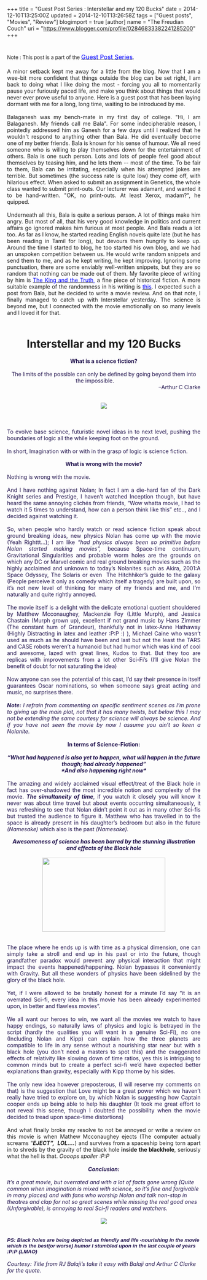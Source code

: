 +++
title = "Guest Post Series : Interstellar and my 120 Bucks"
date = 2014-12-10T13:25:00Z
updated = 2014-12-10T13:26:58Z
tags = ["Guest posts", "Movies", "Review"]
blogimport = true 
[author]
	name = "The Freudian Couch"
	uri = "https://www.blogger.com/profile/02846833382241285200"
+++

<div dir="ltr" style="text-align: left;" trbidi="on">
<h1>
<span style="font-size: small; font-weight: normal;">Note : This post is a part of the&nbsp;</span><a href="http://adarsh89.blogspot.com/2014/09/guest-posts-series.html" style="font-size: medium; font-weight: normal;" target="_blank"><span style="color: blue;">Guest Post Series</span></a><span style="font-size: small; font-weight: normal;">.</span></h1>
<div>
<div style="text-align: justify;">
A minor setback kept me away for a little from the blog. Now that I am a wee-bit more confident that things outside the blog can be set right, I am back to doing what I like doing the most - forcing you all to momentarily pause your furiously paced life, and make you think about things that would never ever prove useful to anyone. Here is a guest post that has been laying dormant with me for a long, long time, waiting to be introduced by me.</div>
</div>
<div>
<div style="text-align: justify;">
<br /></div>
</div>
<div>
<div style="text-align: justify;">
Balaganesh was my bench-mate in my first day of college. "Hi, I am Balaganesh. My friends call me Bala". For some indecipherable reason, I pointedly addressed him as Ganesh for a few days until I realized that he wouldn't respond to anything other than Bala. He did eventually become one of my better friends. Bala is known for his sense of humour. We all need someone who is willing to play themselves down for the entertainment of others. Bala is one such person. Lots and lots of people feel good about themselves by teasing him, and he lets them -- most of the time. To be fair to them, Bala can be irritating, especially when his attempted jokes are terrible. But sometimes (the success rate is quite low) they come off, with hilarious effect. When asked to submit an assignment in Genetics, the whole class wanted to submit print-outs. Our lecturer was adamant, and wanted it to be hand-written. "OK, no print-outs. At least Xerox, madam?", he quipped.</div>
</div>
<div>
<div style="text-align: justify;">
<br /></div>
</div>
<div>
<div style="text-align: justify;">
Underneath all this, Bala is quite a serious person. A lot of things make him angry. But most of all, that his very good knowledge in politics and current affairs go ignored makes him furious at most people. And Bala reads a lot too. As far as I know, he started reading English novels quite late (but he has been reading in Tamil for long), but devours them hungrily to keep up. Around the time I started to blog, he too started his own blog, and we had an unspoken competition between us. He would write random snippets and send them to me, and as he kept writing, he kept improving. Ignoring some punctuation, there are some enviably well-written snippets, but they are so random that nothing can be made out of them. My favorite piece of writing by him is <span style="color: blue;"><a href="http://bala3108.blogspot.in/2013/06/the-king-and-truth.html" target="_blank"><span style="color: blue;">The King and the Truth</span></a>, </span>a fine piece of historical fiction. A more suitable example of the randomness in his writing is <a href="http://bala3108.blogspot.in/2014/02/the-great-fall-and-silence-that-follows.html?utm_source=feedburner&amp;utm_medium=feed&amp;utm_campaign=Feed:+CriticismBringsOutTheBest+(criticism+brings+out+the+best)" target="_blank"><span style="color: blue;">this</span></a>.&nbsp;I expected such a post from Bala, but he decided to write a movie review. And on that note, I finally managed to catch up with Interstellar yesterday. The science is beyond me, but I connected with the movie emotionally on so many levels and I loved it for that.<br />
<br />
<div style="text-align: center;">
<h1>
Interstellar and my 120 Bucks</h1>
</div>
</div>
</div>
<div align="center" class="MsoNormal" style="margin-bottom: 0.0001pt; text-align: center;">
<span style="color: #20124d;"><b>What is a science fiction?</b><span lang="EN-US" style="font-family: 'Arial Narrow', sans-serif; font-size: 10pt;"><o:p></o:p></span></span><br />
<span style="color: #20124d;"><b><br /></b></span>
<span style="color: #20124d; text-align: justify;">The limits of the possible can only be defined by going beyond them into the impossible.</span><b style="color: #20124d; text-align: justify;">&nbsp; &nbsp; &nbsp; &nbsp; &nbsp; &nbsp; &nbsp;&nbsp;</b><br />
<div style="text-align: right;">
&nbsp;<span style="color: #20124d; text-align: justify;">–Arthur C Clarke</span></div>
</div>
<div class="MsoNormal" style="margin-bottom: 0.0001pt; text-align: justify;">
<br /></div>
<div class="MsoNormal" style="margin-bottom: 0.0001pt; text-align: justify;">
<span lang="EN-US" style="font-family: 'Arial Narrow', sans-serif; font-size: 10pt;"><span style="color: #20124d;"><br /></span></span></div>
<div class="separator" style="clear: both; text-align: center;">
<a href="https://blogger.googleusercontent.com/img/b/R29vZ2xl/AVvXsEh6Ykb45CMlvIczOfTeJE487kPvYLWSrceL3zGEzmMtFlOOs9Y-Gd2hKSjvkZ8O5L8DHUiAlTbS8kL86SBRq4D3bHScwbwQ4lzF9NuNJ_ivdS0NvZXWW9wSdpgGOjKO7P98ki6-EjBnPWDa/s1600/interstillar.jpg" imageanchor="1" style="margin-left: 1em; margin-right: 1em;"><span style="color: #20124d;"><img border="0" src="https://blogger.googleusercontent.com/img/b/R29vZ2xl/AVvXsEh6Ykb45CMlvIczOfTeJE487kPvYLWSrceL3zGEzmMtFlOOs9Y-Gd2hKSjvkZ8O5L8DHUiAlTbS8kL86SBRq4D3bHScwbwQ4lzF9NuNJ_ivdS0NvZXWW9wSdpgGOjKO7P98ki6-EjBnPWDa/s1600/interstillar.jpg" /></span></a></div>
<div class="MsoNormal" style="margin-bottom: 0.0001pt; text-align: justify;">
<br /></div>
<div class="MsoNormal" style="margin-bottom: 0.0001pt; text-align: justify;">
<br /></div>
<div class="MsoNormal" style="margin-bottom: 0.0001pt; text-align: justify;">
<br /></div>
<div class="MsoNormal" style="margin-bottom: 0.0001pt; text-align: justify;">
<span style="color: #20124d;">To evolve base science, futuristic
novel ideas in to next level, pushing the boundaries of logic all the while
keeping foot on the ground.<o:p></o:p></span></div>
<div class="MsoNormal" style="margin-bottom: 0.0001pt; text-align: justify;">
<br /></div>
<div class="MsoNormal" style="margin-bottom: 0.0001pt; text-align: justify;">
<span style="color: #20124d;">In short, Imagination with or with in
the grasp of logic is science fiction.</span></div>
<div align="center" class="MsoNormal" style="margin-bottom: 0.0001pt; text-align: center;">
<br /></div>
<div align="center" class="MsoNormal" style="margin-bottom: 0.0001pt; text-align: center;">
<b><span lang="EN-US" style="font-size: 10pt;"><span style="color: #20124d;"><span style="font-family: inherit;">What is wrong with the movie?</span><o:p></o:p></span></span></b></div>
<div class="MsoNormal" style="margin-bottom: 0.0001pt; text-align: left;">
<br /></div>
<div class="MsoNormal" style="margin-bottom: 0.0001pt; text-align: justify;">
<span style="color: #20124d;">Nothing is wrong with the movie.<o:p></o:p></span></div>
<div class="MsoNormal" style="margin-bottom: 0.0001pt; text-align: justify;">
<br /></div>
<div class="MsoNormal" style="margin-bottom: 0.0001pt; text-align: justify;">
<span style="color: #20124d;">And I have nothing against Nolan; In fact
I am a die-hard fan of the Dark Knight series and Prestige, I haven’t watched
Inception though, but have heard the same annoying clichés&nbsp;from friends,
“Wow whatta movie, I had to watch it 5 times to understand, how can a person
think like this” etc.., and I decided against watching it.<o:p></o:p></span></div>
<div class="MsoNormal" style="margin-bottom: 0.0001pt; text-align: justify;">
<br /></div>
<div class="MsoNormal" style="margin-bottom: 0.0001pt; text-align: justify;">
<span style="color: #20124d;">So, when people who hardly watch or
read science fiction speak about ground breaking ideas, new physics Nolan has
come up with the movie (Yeah Righttt…); I am like <i>“had physics always been so primitive before Nolan started making
movies”, </i>because Space-time continuum, Gravitational Singularities and
probable worm holes are the grounds on which any DC or Marvel comic and real
ground breaking movies such as the highly acclaimed and unknown to today’s Nolanites
such as Akira, 2001:A Space Odyssey, The Solaris or even&nbsp;&nbsp;The
Hitchhiker’s guide to the galaxy (People perceive it only as comedy which
itself a tragedy)&nbsp;are built upon,&nbsp;so it’s not new level of thinking
for many of my friends and me, and I’m naturally and quite rightly annoyed.<o:p></o:p></span></div>
<div class="MsoNormal" style="margin-bottom: 0.0001pt; text-align: left;">
<br /></div>
<div class="MsoNormal" style="margin-bottom: 0.0001pt; text-align: justify;">
<span style="color: #20124d;">The movie itself is a delight with the delicate
emotional quotient shouldered by Matthew Mcconaughey, Mackenzie Foy (Little
Murph), and Jessica Chastain (Murph grown up), excellent if not grand music by
Hans Zimmer (The constant hum of Grandeur), thankfully not in latex-Anne
Hathaway (Highly Distracting in latex and leather :P:P :) ), Michael Caine who
wasn’t used as much as he should have been and last but not the least the TARS
and CASE robots weren’t a humanoid but had humor which was kind of cool and
awesome, lazed with great lines, Kudos to that. But they too are replicas with
improvements from a lot other Sci-Fi’s (I’ll give Nolan the benefit of doubt
for not saturating the idea)<o:p></o:p></span></div>
<div class="MsoNormal" style="margin-bottom: 0.0001pt; text-align: justify;">
<br /></div>
<div class="MsoNormal" style="margin-bottom: 0.0001pt; text-align: justify;">
<span style="color: #20124d;">Now anyone can see the potential of
this cast, I’d say their presence in itself guarantees Oscar nominations, so
when someone says great acting and music, no surprises there.<o:p></o:p></span></div>
<div class="MsoNormal" style="margin-bottom: 0.0001pt; text-align: justify;">
<br /></div>
<div class="MsoNormal" style="margin-bottom: 0.0001pt; text-align: justify;">
<span style="color: #20124d;"><b><i>Note:</i></b><i> I refrain from commenting on specific sentiment
scenes as I’m prone to giving up the main plot, not that it has many twists,
but below this I may not be extending the same courtesy for science will always
be science. And if you have not seen the movie by now I assume you ain’t so
keen a Nolanite.</i></span></div>
<div class="MsoNormal" style="margin-bottom: 0.0001pt; text-align: left;">
<br /></div>
<div align="center" class="MsoNormal" style="margin-bottom: 0.0001pt; text-align: center;">
<b><span style="color: #20124d;">In terms of Science-Fiction:</span></b></div>
<div class="MsoNormal" style="margin-bottom: 0.0001pt; text-align: left;">
<br /></div>
<div align="center" class="MsoNormal" style="margin-bottom: 0.0001pt; text-align: center;">
<b><i><span style="color: #20124d;">“What had happened is also yet
to happen, what will happen in the future though; had already happened”<o:p></o:p></span></i></b></div>
<div align="center" class="MsoNormal" style="margin-bottom: 0.0001pt; text-align: center;">
<b><i><span style="color: #20124d;">*And also happening right
now*</span></i></b></div>
<div class="MsoNormal" style="margin-bottom: 0.0001pt; text-align: left;">
<br /></div>
<div class="MsoNormal" style="margin-bottom: 0.0001pt; text-align: justify;">
<span style="color: #20124d;">The amazing
and widely acclaimed visual effect/treat of the Black hole in fact has
over-shadowed the most incredible notion and complexity of the movie. <b><i>The simultaneity of time</i></b>, if you
watch it closely you will know it never was about time travel but about events
occurring simultaneously, it was refreshing to see that Nolan didn’t point it
out as in many other Sci-fis but trusted the audience to figure it. Matthew
who has travelled in to the space is already present in his daughter’s bedroom
but also in the future<i> (Namesake) </i>which also is the past <i>(Namesake).</i></span></div>
<div class="MsoNormal" style="margin-bottom: 0.0001pt; text-align: justify;">
<i><span lang="EN-US" style="font-family: 'Arial Narrow', sans-serif; font-size: 10pt;"><span style="color: #20124d;">&nbsp;&nbsp;&nbsp;&nbsp;&nbsp;&nbsp;&nbsp;&nbsp;&nbsp;&nbsp;&nbsp;&nbsp;&nbsp;&nbsp;&nbsp;&nbsp;&nbsp;&nbsp;&nbsp;&nbsp;&nbsp;&nbsp;&nbsp;&nbsp;&nbsp;&nbsp;&nbsp;&nbsp;&nbsp;&nbsp;&nbsp;&nbsp; <o:p></o:p></span></span></i></div>
<div style="text-align: left;">
</div>
<div align="center" class="MsoNormal" style="margin-bottom: 0.0001pt; text-align: center;">
<b><i><span style="color: #20124d;">Awesomeness of science has been barred by the stunning
illustration and effects of the Black hole</span></i></b></div>
<div align="center" class="MsoNormal" style="margin-bottom: 0.0001pt; text-align: center;">
<b><i><span style="color: #20124d;"><br /></span></i></b></div>
<div class="separator" style="clear: both; text-align: center;">
<a href="https://blogger.googleusercontent.com/img/b/R29vZ2xl/AVvXsEhlRrgTBWVWK04F2suGMgjZgYPYYmYJ3MXUEEZ7Yy_SAAz0JpHKGPPMUGbCcEwwS8vhG54TFnRPbR7o8XR2ne7mLJnbhTNb-_JGd_Fn-i7sYre8wnTGgbPUgnNo8hj5US0416ltw82F_cLX/s1600/interstellar2.jpg" imageanchor="1" style="margin-left: 1em; margin-right: 1em;"><span style="color: #20124d;"><img border="0" src="https://blogger.googleusercontent.com/img/b/R29vZ2xl/AVvXsEhlRrgTBWVWK04F2suGMgjZgYPYYmYJ3MXUEEZ7Yy_SAAz0JpHKGPPMUGbCcEwwS8vhG54TFnRPbR7o8XR2ne7mLJnbhTNb-_JGd_Fn-i7sYre8wnTGgbPUgnNo8hj5US0416ltw82F_cLX/s1600/interstellar2.jpg" height="193" width="320" /></span></a></div>
<div align="center" class="MsoNormal" style="margin-bottom: 0.0001pt; text-align: center;">
<b><i><span lang="EN-US" style="font-family: 'Arial Narrow', sans-serif; font-size: 10pt;"><span style="color: #20124d;"><br /></span></span></i></b></div>
<div align="center" class="MsoNormal" style="margin-bottom: 0.0001pt; text-align: center;">
<b><i><span style="color: #20124d;"><br /></span></i></b></div>
<div class="MsoNormal" style="margin-bottom: 0.0001pt; text-align: justify;">
<span style="color: #20124d;">The place
where he ends up is with time as a physical dimension, one can simply take a
stroll and end up in his past or into the future, though grandfather paradox
would prevent any physical interaction that might impact the events happened/happening. Nolan bypasses it conveniently with Gravity. But all these wonders of physics
have been sidelined by the glory of the black hole.<o:p></o:p></span></div>
<div class="MsoNormal" style="margin-bottom: 0.0001pt; text-align: justify;">
<span style="color: #20124d;">&nbsp;&nbsp;&nbsp;&nbsp;&nbsp;&nbsp;&nbsp;&nbsp;&nbsp;&nbsp;&nbsp;&nbsp;&nbsp;&nbsp;&nbsp;&nbsp;&nbsp;&nbsp;&nbsp;&nbsp;&nbsp;&nbsp;&nbsp;&nbsp;&nbsp;&nbsp;&nbsp;&nbsp; <o:p></o:p></span></div>
<div class="MsoNormal" style="margin-bottom: 0.0001pt; text-align: justify;">
<span style="color: #20124d;">Yet, if I were allowed to be brutally
honest for a minute I’d say “it is an overrated Sci-fi, every idea in this
movie has been already experimented upon, in better and flawless movies”.</span><span lang="EN-US" style="font-family: 'Arial Narrow', sans-serif; font-size: 10pt;"><o:p></o:p></span></div>
<div class="MsoNormal" style="margin-bottom: 0.0001pt; text-align: justify;">
<br /></div>
<div class="MsoNormal" style="margin-bottom: 0.0001pt; text-align: justify;">
<span style="color: #20124d;">We all want our heroes to win, we want
all the movies we watch to have happy endings, so naturally laws of physics and
logic is betrayed in the script (hardly the qualities you will want in a
genuine Sci-Fi), no one (Including Nolan and Kipp) can explain how the three
planets are compatible to life in any sense without a nourishing star near but
with a black hole (you don’t need a masters to spot this) and the exaggerated
effects of relativity like slowing down of time ratios, yes this is intriguing
to common minds but to create a perfect sci-fi we’d have expected better
explanations than gravity, especially with Kipp thorne by his sides.</span></div>
<div class="MsoNormal" style="margin-bottom: 0.0001pt; text-align: justify;">
<br /></div>
<div class="MsoNormal" style="margin-bottom: 0.0001pt; text-align: justify;">
<span style="color: #20124d;">The only new idea however preposterous,
(I will reserve my comments on that) is the suggestion that Love might be a
great power which we haven’t really have tried to explore on, by which Nolan is
suggesting how Captain cooper ends up being able to help his daughter (It took
me great effort to not reveal this scene, though I doubted the possibility when
the movie decided to tread upon space-time distortions)<o:p></o:p></span></div>
<div class="MsoNormal" style="margin-bottom: 0.0001pt; text-align: justify;">
<br /></div>
<div class="MsoNormal" style="margin-bottom: 0.0001pt; text-align: justify;">
And what finally broke my resolve to
not be annoyed or write a review on this movie is when Mathew Mcconaughey
ejects (The computer actually screams “<b><i>EJECT”,&nbsp;&nbsp;LOL….</i></b>)
and survives from a spaceship being torn apart in to shreds by the gravity of
the black hole&nbsp;<b>inside the blackhole</b>, seriously what the hell is
that.&nbsp;<i>Oooops spoiler :P:P</i></div>
<div align="center" class="MsoNormal" style="margin-bottom: 0.0001pt; text-align: center;">
<br /></div>
<div align="center" class="MsoNormal" style="margin-bottom: 0.0001pt; text-align: center;">
<b><i><span style="color: #20124d;">Conclusion:<o:p></o:p></span></i></b></div>
<div align="center" class="MsoNormal" style="margin-bottom: 0.0001pt; text-align: center;">
<br /></div>
<div align="center" class="MsoNormal" style="margin-bottom: 0.0001pt; text-align: center;">
</div>
<div class="MsoNormal" style="margin-bottom: 0.0001pt; text-align: left;">
<i><span style="color: #20124d;">It’s a great movie, but overrated and with a lot of facts gone
wrong (Quite common when imagination is mixed with science, so it’s fine and
forgivable in many places) and with fans who worship Nolan and talk non-stop in
theatres and clap for not so great scenes while missing the real good ones
(Unforgivable), is annoying to real Sci-fi readers and watchers.<o:p></o:p></span></i></div>
<div class="MsoNormal" style="margin-bottom: 0.0001pt; text-align: left;">
<i><span style="color: #20124d;"><br /></span></i></div>
<div class="separator" style="clear: both; text-align: center;">
<a href="http://4.bp.blogspot.com/-rDxI7m-AT04/VIXd-8p31sI/AAAAAAAAFlc/E0P1J6cpHS0/s1600/interstellar3.jpg" imageanchor="1" style="margin-left: 1em; margin-right: 1em;"><span style="color: #20124d;"><img border="0" src="http://4.bp.blogspot.com/-rDxI7m-AT04/VIXd-8p31sI/AAAAAAAAFlc/E0P1J6cpHS0/s1600/interstellar3.jpg" /></span></a></div>
<div class="MsoNormal" style="margin-bottom: 0.0001pt; text-align: left;">
<i><span style="color: #20124d;"><br /></span></i></div>
<div class="MsoNormal" style="margin-bottom: 0.0001pt; text-align: left;">
<i><span style="color: #20124d;"><br /></span></i></div>
<div class="MsoNormal" style="margin-bottom: 0.0001pt; text-align: left;">
<b><i><span lang="EN-US" style="font-family: 'Arial Narrow', sans-serif; font-size: 10pt;"><span style="color: #20124d;">PS: Black holes are being depicted as friendly and life
-nourishing in the movie which is the best(or worse) humor I stumbled upon in
the last couple of years :P:P&nbsp;(LMAO)</span></span></i></b></div>
<div class="MsoNormal" style="margin-bottom: 0.0001pt; text-align: left;">
<br /></div>
<div class="MsoNormal" style="margin-bottom: 0.0001pt; text-align: left;">
</div>
<div class="MsoNormal" style="line-height: 12.65pt; text-align: left;">
<i><span style="color: #20124d;">Courtesy:
Title from RJ Balaji’s take it easy with Balaji and Arthur C Clarke for the
quote.<span style="color: #222222;"><o:p></o:p></span></span></i></div>
</div>

